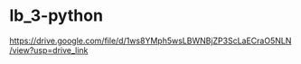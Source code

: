 # lb_3-python

https://drive.google.com/file/d/1ws8YMph5wsLBWNBjZP3ScLaECraO5NLN/view?usp=drive_link
